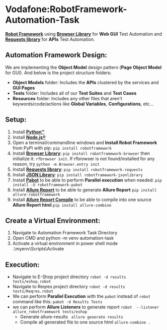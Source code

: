 # Vodafone:RobotFramework-Automation-Task
 [**Robot Framework**](https://robotframework.org/) using [**Browser Library**](https://marketsquare.github.io/robotframework-browser/Browser.html) for **Web GUI** Test Automation and [**Requests library**](https://marketsquare.github.io/robotframework-requests/doc/RequestsLibrary.html) for **APIs** Test Automation.

## **Automation Framework Design**:
We are implementing the **Object Model** design pattern (**Page Object Model** for GUI). And below is the project structure folders:
* **Object Models** folder: Includes the **APIs** clustered by the services and **GUI Pages** 
* **Tests** folder: Includes all of our **Test Suites** and **Test Cases** 
* **Resources** folder: Includes any other files that aren't keywords/code/actions like **Global Variables**, **Configurations**, etc...


## Setup:
1. Install [**Python™**](https://www.python.org/downloads/)
2. Install [**Node.js®**](https://nodejs.org/en/download/)
3. Open a terminal/commandline windows and **Install Robot Framework** from PyPi with pip: ```pip install robotframework```
4. Install [**Browser Library**](https://marketsquare.github.io/robotframework-browser/Browser.html): ```pip install robotframework-browser``` then initialize it: ```rfbrowser init```. If rfbrowser is not found/installed for any reason, try ```python -m Browser.entry init``` 
5. Install [**Requests library**](https://marketsquare.github.io/robotframework-requests/doc/RequestsLibrary.html): ```pip install robotframework-requests```
6. Install [**JSON Library**](https://robotframework-thailand.github.io/robotframework-jsonlibrary/JSONLibrary.html): ```pip install robotframework-jsonlibrary```
7. Install [**Pabot**](https://pabot.org/) to be able to perform **Parallel execution** when needed: ```pip install -U robotframework-pabot```
8. Install [**Allure Report**](https://pypi.org/project/allure-robotframework/) to be able to generate **Allure Report** ``` pip install allure-robotframework ```
9. Install [**Allure Report Compile**](https://pypi.org/project/allure-robotframework/) to be able to compile into one source **Allure Report html** ``` pip install allure-combine ```

## Create a Virtual Environment:
1. Navigate to Automation Framework Task Directory
2. Open CMD and python -m venv automation-task
3. Activate a virtual environment in power shell mode .\myenv\Scripts\Activate
 
## Execution:
* Navigate to E-Shop project directory  ```robot -d results tests/eshop.robot```
* Navigate to Reqres project directory  ```robot -d results tests/Reqres.robot```
* We can perform **Parallel Execution** with the ```pabot``` instead of ```robot``` command like this: ```pabot -d Results Tests```
* we can perform **Allure Listeners** to generate report ```robot  --listener allure_robotframework tests/eshop```
    * Generate allure-results ``` allure generate results```
    * Compile all generated file to one source html ``` allure-combine . ```
